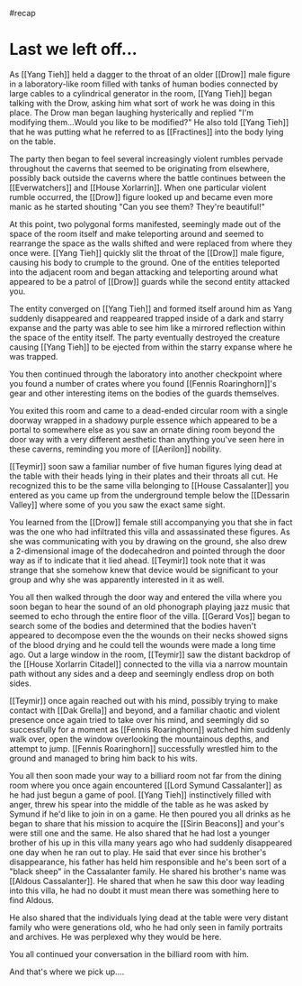 #recap 
# Last we left off...
As [[Yang Tieh]] held a dagger to the throat of an older [[Drow]] male figure in a laboratory-like room filled with tanks of human bodies connected by large cables to a cylindrical generator in the room, [[Yang Tieh]] began talking with the Drow, asking him what sort of work he was doing in this place. The Drow man began laughing hysterically and replied "I'm modifying them...Would you like to be modified?" He also told [[Yang Tieh]] that he was putting what he referred to as [[Fractines]] into the body lying on the table.

The party then began to feel several increasingly violent rumbles pervade throughout the caverns that seemed to be originating from elsewhere, possibly back outside the caverns where the battle continues between the [[Everwatchers]] and [[House Xorlarrin]]. When one particular violent rumble occurred, the [[Drow]] figure looked up and became even more manic as he started shouting "Can you see them? They're beautiful!"

At this point, two polygonal forms manifested, seemingly made out of the space of the room itself and make teleporting around and seemed to rearrange the space as the walls shifted and were replaced from where they once were. [[Yang Tieh]] quickly slit the throat of the [[Drow]] male figure, causing his body to crumple to the ground. One of the entities teleported into the adjacent room and began attacking and teleporting around what appeared to be a patrol of [[Drow]] guards while the second entity attacked you.

The entity converged on [[Yang Tieh]] and formed itself around him as Yang suddenly disappeared and reappeared trapped inside of a dark and starry expanse and the party was able to see him like a mirrored reflection within the space of the entity itself. The party eventually destroyed the creature causing [[Yang Tieh]] to be ejected from within the starry expanse where he was trapped.

You then continued through the laboratory into another checkpoint where you found a number of crates where you found [[Fennis Roaringhorn]]'s gear and other interesting items on the bodies of the guards themselves.

You exited this room and came to a dead-ended circular room with a single doorway wrapped in a shadowy purple essence which appeared to be a portal to somewhere else as you saw an ornate dining room beyond the door way with a very different aesthetic than anything you've seen here in these caverns, reminding you more of [[Aerilon]] nobility.

[[Teymir]] soon saw a familiar number of five human figures lying dead at the table with their heads lying in their plates and their throats all cut. He recognized this to be the same villa belonging to [[House Cassalanter]] you entered as you came up from the underground temple below the [[Dessarin Valley]] where some of you you saw the exact same sight.

You learned from the [[Drow]] female still accompanying you that she in fact was the one who had infiltrated this villa and assassinated these figures. As she was communicating with you by drawing on the ground, she also drew a 2-dimensional image of the dodecahedron and pointed through the door way as if to indicate that it lied ahead. [[Teymir]] took note that it was strange that she somehow knew that device would be significant to your group and why she was apparently interested in it as well.

You all then walked through the door way and entered the villa where you soon began to hear the sound of an old phonograph playing jazz music that seemed to echo through the entire floor of the villa. [[Gerard Vos]] began to search some of the bodies and determined that the bodies haven't appeared to decompose even the the wounds on their necks showed signs of the blood drying and he could tell the wounds were made a long time ago. Out a large window in the room, [[Teymir]] saw the distant backdrop of the [[House Xorlarrin Citadel]] connected to the villa via a narrow mountain path without any sides and a deep and seemingly endless drop on both sides.

[[Teymir]] once again reached out with his mind, possibly trying to make contact with [[Dak Grella]] and beyond, and a familiar chaotic and violent presence once again tried to take over his mind, and seemingly did so successfully for a moment as [[Fennis Roaringhorn]] watched him suddenly walk over, open the window overlooking the mountainous depths, and attempt to jump. [[Fennis Roaringhorn]] successfully wrestled him to the ground and managed to bring him back to his wits.

You all then soon made your way to a billiard room not far from the dining room where you once again encountered [[Lord Symund Cassalanter]] as he had just begun a game of pool. [[Yang Tieh]] instinctively filled with anger, threw his spear into the middle of the table as he was asked by Symund if he'd like to join in on a game. He then poured you all drinks as he began to share that his mission to acquire the [[Sirin Beacons]] and your's were still one and the same. He also shared that he had lost a younger brother of his up in this villa many years ago who had suddenly disappeared one day when he ran out to play. He said that ever since his brother's disappearance, his father has held him responsible and he's been sort of a "black sheep" in the Cassalanter family. He shared his brother's name was [[Aldous Cassalanter]]. He shared that when he saw this door way leading into this villa, he had no doubt it must mean there was something here to find Aldous. 

He also shared that the individuals lying dead at the table were very distant family who were generations old, who he had only seen in family portraits and archives. He was perplexed why they would be here.

You all continued your conversation in the billiard room with him.

And that's where we pick up....